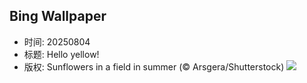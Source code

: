 ## Bing Wallpaper
- 时间: 20250804
- 标题: Hello yellow!
- 版权: Sunflowers in a field in summer (© Arsgera/Shutterstock)
![](https://cn.bing.com/th?id=OHR.HappySunflower_EN-US8791544241_UHD.jpg&rf=LaDigue_UHD.jpg&pid=hp&w=3840&h=2160&rs=1&c=4)
